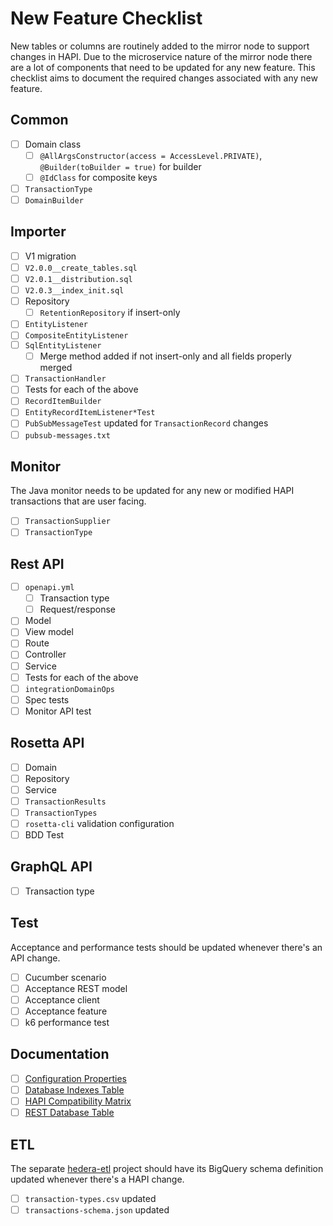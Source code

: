 # New Feature Checklist

New tables or columns are routinely added to the mirror node to support changes in HAPI. Due to the microservice
nature of the mirror node there are a lot of components that need to be updated for any new feature. This checklist
aims to document the required changes associated with any new feature.

## Common

- [ ] Domain class
  - [ ] `@AllArgsConstructor(access = AccessLevel.PRIVATE)`, `@Builder(toBuilder = true)` for builder
  - [ ] `@IdClass` for composite keys
- [ ] `TransactionType`
- [ ] `DomainBuilder`

## Importer

- [ ] V1 migration
- [ ] `V2.0.0__create_tables.sql`
- [ ] `V2.0.1__distribution.sql`
- [ ] `V2.0.3__index_init.sql`
- [ ] Repository
  - [ ] `RetentionRepository` if insert-only
- [ ] `EntityListener`
- [ ] `CompositeEntityListener`
- [ ] `SqlEntityListener`
  - [ ] Merge method added if not insert-only and all fields properly merged
- [ ] `TransactionHandler`
- [ ] Tests for each of the above
- [ ] `RecordItemBuilder`
- [ ] `EntityRecordItemListener*Test`
- [ ] `PubSubMessageTest` updated for `TransactionRecord` changes
- [ ] `pubsub-messages.txt`

## Monitor

The Java monitor needs to be updated for any new or modified HAPI transactions that are user facing.

- [ ] `TransactionSupplier`
- [ ] `TransactionType`

## Rest API

- [ ] `openapi.yml`
  - [ ] Transaction type
  - [ ] Request/response
- [ ] Model
- [ ] View model
- [ ] Route
- [ ] Controller
- [ ] Service
- [ ] Tests for each of the above
- [ ] `integrationDomainOps`
- [ ] Spec tests
- [ ] Monitor API test

## Rosetta API

- [ ] Domain
- [ ] Repository
- [ ] Service
- [ ] `TransactionResults`
- [ ] `TransactionTypes`
- [ ] `rosetta-cli` validation configuration
- [ ] BDD Test

## GraphQL API

- [ ] Transaction type

## Test

Acceptance and performance tests should be updated whenever there's an API change.

- [ ] Cucumber scenario
- [ ] Acceptance REST model
- [ ] Acceptance client
- [ ] Acceptance feature
- [ ] k6 performance test

## Documentation

- [ ] [Configuration Properties](/docs/configuration.md)
- [ ] [Database Indexes Table](/docs/database/README.md#indexes)
- [ ] [HAPI Compatibility Matrix](/docs/importer/README.md#hapi-compatibility)
- [ ] [REST Database Table](/docs/rest/README.md#database)

## ETL

The separate [hedera-etl](https://github.com/blockchain-etl/hedera-etl) project should have its BigQuery schema
definition updated whenever there's a HAPI change.

- [ ] `transaction-types.csv` updated
- [ ] `transactions-schema.json` updated
